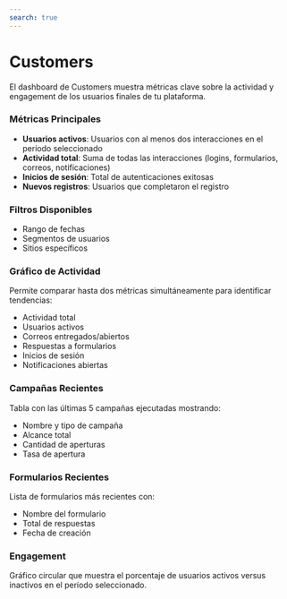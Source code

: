 ```yaml
---
search: true
---
```


# Customers

El dashboard de Customers muestra métricas clave sobre la actividad y engagement de los usuarios finales de tu plataforma.

### Métricas Principales

- **Usuarios activos**: Usuarios con al menos dos interacciones en el período seleccionado
- **Actividad total**: Suma de todas las interacciones (logins, formularios, correos, notificaciones)
- **Inicios de sesión**: Total de autenticaciones exitosas
- **Nuevos registros**: Usuarios que completaron el registro

### Filtros Disponibles

- Rango de fechas
- Segmentos de usuarios
- Sitios específicos

### Gráfico de Actividad

Permite comparar hasta dos métricas simultáneamente para identificar tendencias:
- Actividad total
- Usuarios activos
- Correos entregados/abiertos
- Respuestas a formularios
- Inicios de sesión
- Notificaciones abiertas

### Campañas Recientes

Tabla con las últimas 5 campañas ejecutadas mostrando:
- Nombre y tipo de campaña
- Alcance total
- Cantidad de aperturas
- Tasa de apertura

### Formularios Recientes

Lista de formularios más recientes con:
- Nombre del formulario
- Total de respuestas
- Fecha de creación

### Engagement

Gráfico circular que muestra el porcentaje de usuarios activos versus inactivos en el período seleccionado.